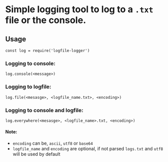 # Simple logging tool to log to a `.txt` file or the console.

## Usage

`const log = require('logfile-logger')`

### Logging to console:

`log.console(<message>)` 

### Logging to logfile:

`log.file(<mesasge>, <logfile_name.txt>, <encoding>)`

### Logging to console and logfile:

`log.everywhere(<mesasge>, <logfile_name>.txt, <encoding>)`


#### Note: 
- `encoding` can be, `ascii`, `utf8` or `base64`
- `logfile_name` and `encoding` are optional, if not parsed `logs.txt` and `utf8` will be used by default

